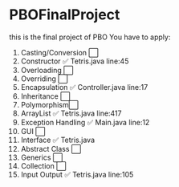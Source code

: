 # PBOFinalProject
this is the final project of PBO
You have to apply:
1. Casting/Conversion ⬜️
2. Constructor ✅ Tetris.java line:45
3. Overloading ⬜️
4. Overriding ⬜️
5. Encapsulation ✅ Controller.java line:17
6. Inheritance ⬜️
7. Polymorphism⬜️
8. ArrayList ✅ Tetris.java line:417
9. Exception Handling ✅ Main.java line:12
10. GUI ⬜️
11. Interface ✅ Tetris.java
12. Abstract Class ⬜️
13. Generics ⬜️
14. Collection ⬜️
15. Input Output ✅ Tetris.java line:105
